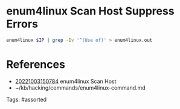 # enum4linux Scan Host Suppress Errors
```bash
enum4linux $IP | grep -Ev '^(Use of)' > enum4linux.out 
```

# References
- [20221003150784](/zet/20221003150784/) enum4linux Scan Host
- ~/kb/hacking/commands/enum4linux-command.md

Tags:
    #assorted

